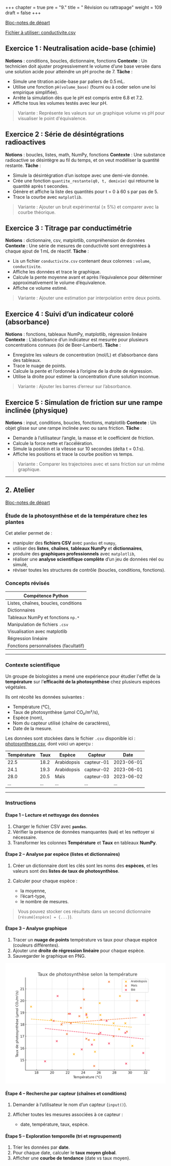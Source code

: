 +++
chapter = true
pre = "9."
title = " Révision ou rattrapage"
weight = 109
draft = false
+++

[Bloc-notes de départ](https://python-a25.netlify.app/blocnotes/exercices_revision.ipynb)

[Fichier à utiliser: conductivite.csv](./conductivite.csv)


## Exercice 1 : Neutralisation acide-base (chimie)

**Notions** : conditions, boucles, dictionnaire, fonctions
**Contexte** : Un technicien doit ajuster progressivement le volume d’une base versée dans une solution acide pour atteindre un pH proche de 7.
**Tâche** :

* Simule une titration acide-base par paliers de 0.5 mL.
* Utilise une fonction `pH(volume_base)` (fourni ou à coder selon une loi empirique simplifiée).
* Arrête la simulation dès que le pH est compris entre 6.8 et 7.2.
* Affiche tous les volumes testés avec leur pH.

> Variante : Représente les valeurs sur un graphique volume vs pH pour visualiser le point d'équivalence.



## Exercice 2 : Série de désintégrations radioactives

**Notions** : boucles, listes, math, NumPy, fonctions
**Contexte** : Une substance radioactive se désintègre au fil du temps, et on veut modéliser la quantité restante.
**Tâche** :

* Simule la désintégration d’un isotope avec une demi-vie donnée.
* Crée une fonction `quantite_restante(q0, t, demivie)` qui retourne la quantité après t secondes.
* Génère et affiche la liste des quantités pour t = 0 à 60 s par pas de 5.
* Trace la courbe avec `matplotlib`.

> Variante : Ajouter un bruit expérimental (± 5%) et comparer avec la courbe théorique.



## Exercice 3 : Titrage par conductimétrie

**Notions** : dictionnaire, csv, matplotlib, compréhension de données
**Contexte** : Une série de mesures de conductivité sont enregistrées à chaque ajout de 1 mL de réactif.
**Tâche** :

* Lis un fichier `conductivite.csv` contenant deux colonnes : `volume`, `conductivite`.
* Affiche les données et trace le graphique.
* Calcule la pente moyenne avant et après l’équivalence pour déterminer approximativement le volume d’équivalence.
* Affiche ce volume estimé.

> Variante : Ajouter une estimation par interpolation entre deux points.



## Exercice 4 : Suivi d’un indicateur coloré (absorbance)

**Notions** : fonctions, tableaux NumPy, matplotlib, régression linéaire
**Contexte** : L’absorbance d’un indicateur est mesurée pour plusieurs concentrations connues (loi de Beer-Lambert).
**Tâche** :

* Enregistre les valeurs de concentration (mol/L) et d’absorbance dans des tableaux.
* Trace le nuage de points.
* Calcule la pente et l’ordonnée à l’origine de la droite de régression.
* Utilise la droite pour estimer la concentration d’une solution inconnue.

> Variante : Ajouter les barres d’erreur sur l’absorbance.



## Exercice 5 : Simulation de friction sur une rampe inclinée (physique)

**Notions** : input, conditions, boucles, fonctions, matplotlib
**Contexte** : Un objet glisse sur une rampe inclinée avec ou sans friction.
**Tâche** :

* Demande à l’utilisateur l’angle, la masse et le coefficient de friction.
* Calcule la force nette et l’accélération.
* Simule la position et la vitesse sur 10 secondes (delta t = 0.1 s).
* Affiche les positions et trace la courbe position vs temps.

> Variante : Comparer les trajectoires avec et sans friction sur un même graphique.


---

## 2. Atelier

[Bloc-notes de départ](https://python-a25.netlify.app/blocnotes/atelier_photosynthese_etudiant.ipynb)

### Étude de la photosynthèse et de la température chez les plantes

Cet atelier permet de :

* manipuler des **fichiers CSV** avec `pandas` et `numpy`,
* utiliser des **listes**, **chaînes**, **tableaux NumPy** et **dictionnaires**,
* produire des **graphiques professionnels** avec `matplotlib`,
* réaliser une **analyse scientifique complète** d’un jeu de données réel ou simulé,
* réviser toutes les structures de contrôle (boucles, conditions, fonctions).

### Concepts révisés

| Compétence Python                     |
| ------------------------------------- |
| Listes, chaînes, boucles, conditions  |
| Dictionnaires                         |
| Tableaux NumPy et fonctions `np.*`    |
| Manipulation de fichiers `.csv`       |
| Visualisation avec matplotlib         |
| Régression linéaire                   |
| Fonctions personnalisées (facultatif) |

---

### Contexte scientifique

Un groupe de biologistes a mené une expérience pour étudier l'effet de la **température** sur l’**efficacité de la photosynthèse** chez plusieurs espèces végétales.

Ils ont récolté les données suivantes :

* Température (°C),
* Taux de photosynthèse (μmol CO₂/m²/s),
* Espèce (nom),
* Nom du capteur utilisé (chaîne de caractères),
* Date de la mesure.

Les données sont stockées dans le fichier `.csv` disponible ici : [photosynthese.csv](./photosynthese.csv), dont voici un aperçu :

| Température | Taux | Espèce      | Capteur    | Date       |
| ----------- | ---- | ----------- | ---------- | ---------- |
| 22.5        | 18.2 | Arabidopsis | capteur-01 | 2023-06-01 |
| 24.1        | 19.3 | Arabidopsis | capteur-02 | 2023-06-01 |
| 28.0        | 20.5 | Maïs        | capteur-03 | 2023-06-02 |
| ...         | ...  | ...         | ...        | ...        |

---

### Instructions

#### Étape 1 – Lecture et nettoyage des données

1. Charger le fichier CSV avec **`pandas`**.
2. Vérifier la présence de données manquantes (`NaN`) et les nettoyer si nécessaire.
3. Transformer les colonnes **Température** et **Taux** en tableaux **NumPy**.

#### Étape 2 – Analyse par espèce (listes et dictionnaires)

1. Créer un dictionnaire dont les clés sont les noms des **espèces**, et les valeurs sont des **listes de taux de photosynthèse**.
2. Calculer pour chaque espèce :

   * la moyenne,
   * l’écart-type,
   * le nombre de mesures.

> Vous pouvez stocker ces résultats dans un second dictionnaire (`résumé[espèce] = {...}`).

#### Étape 3 – Analyse graphique

1. Tracer un **nuage de points** température vs taux pour chaque espèce (couleurs différentes).
2. Ajouter une **droite de régression linéaire** pour chaque espèce.
3. Sauvegarder le graphique en PNG.

![Nuage - régression](./photosynthese_regression.png?width=45vw)

#### Étape 4 – Recherche par capteur (chaînes et conditions)

1. Demander à l’utilisateur le nom d’un capteur (`input()`).
2. Afficher toutes les mesures associées à ce capteur :

   * date, température, taux, espèce.

#### Étape 5 – Exploration temporelle (tri et regroupement)

1. Trier les données par **date**.
2. Pour chaque date, calculer le **taux moyen global**.
3. Afficher une **courbe de tendance** (date vs taux moyen).